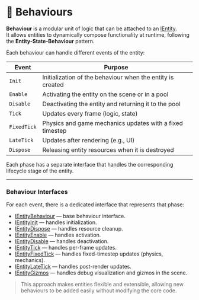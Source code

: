 # 🧩 Behaviours

**Behaviour** is a modular unit of logic that can be attached to an [IEntity](../Entities/IEntity.md).  
It allows entities to dynamically compose functionality at runtime, following the **Entity-State-Behaviour** pattern.

Each behaviour can handle different events of the entity:

| Event        | Purpose |
|--------------|---------|
| `Init`       | Initialization of the behaviour when the entity is created |
| `Enable`     | Activating the entity on the scene or in a pool |
| `Disable`    | Deactivating the entity and returning it to the pool |
| `Tick`       | Updates every frame (logic, state) |
| `FixedTick`  | Physics and game mechanics updates with a fixed timestep |
| `LateTick`   | Updates after rendering (e.g., UI) |
| `Dispose`    | Releasing entity resources when it is destroyed |

Each phase has a separate interface that handles the corresponding lifecycle stage of the entity.

---

### Behaviour Interfaces

For each event, there is a dedicated interface that represents that phase:

- [IEntityBehaviour](IEntityBehaviour.md) — base behaviour interface.
- [IEntityInit](IEntityInit.md) — handles initialization.
- [IEntityDispose](IEntityDispose.md) — handles resource cleanup.
- [IEntityEnable](IEntityEnable.md) — handles activation.
- [IEntityDisable](IEntityDisable.md) — handles deactivation.
- [IEntityTick](IEntityTick.md) — handles per-frame updates.
- [IEntityFixedTick](IEntityFixedTick.md) — handles fixed-timestep updates (physics, mechanics).
- [IEntityLateTick](IEntityLateTick.md) — handles post-render updates.
- [IEntityGizmos](IEntityGizmos.md) — handles debug visualization and gizmos in the scene.

> This approach makes entities flexible and extensible, allowing new behaviours to be added easily without modifying the core code.
